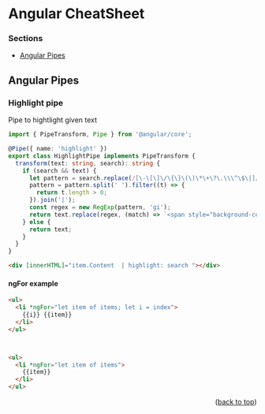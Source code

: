 
# Angular CheatSheet



### Sections


* [Angular Pipes](https://github.com/thewasiullah/cheatsheets/blob/main/angular.md#angular-pipes)




## Angular Pipes


### Highlight pipe
Pipe to hightlight given text
```typescript
import { PipeTransform, Pipe } from '@angular/core';

@Pipe({ name: 'highlight' })
export class HighlightPipe implements PipeTransform {
  transform(text: string, search): string {
    if (search && text) {
      let pattern = search.replace(/[\-\[\]\/\{\}\(\)\*\+\?\.\\\^\$\|]/g, '\\$&');
      pattern = pattern.split(' ').filter((t) => {
        return t.length > 0;
      }).join('|');
      const regex = new RegExp(pattern, 'gi');
      return text.replace(regex, (match) => `<span style="background-color: #F2E366;">${match}</span>`);
    } else {
      return text;
    }
  }
}

```
```html
<div [innerHTML]="item.Content  | highlight: search "></div>
```

#### ngFor example
```html
<ul>
  <li *ngFor="let item of items; let i = index">
    {{i}} {{item}}
  </li>
</ul>



<ul>
  <li *ngFor="let item of items">
    {{item}}
  </li>
</ul>
```
<p align="right">(<a href="#top">back to top</a>)</p>

